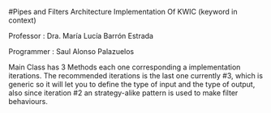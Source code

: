 #Pipes and Filters Architecture Implementation Of KWIC (keyword in context)

Professor : Dra. María Lucía Barrón Estrada

Programmer : Saul Alonso Palazuelos

Main Class has 3 Methods each one corresponding a implementation iterations. The recommended iterations is the last one currently #3, which is generic so it will let you to define the type of input and the type of output, also since iteration #2 an strategy-alike pattern is used to make filter behaviours.